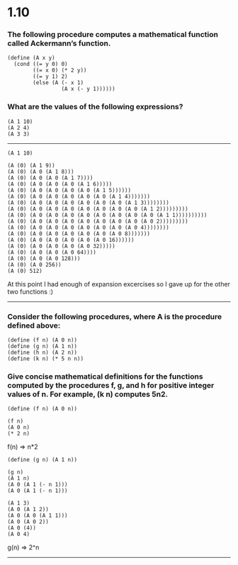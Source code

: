 # 1.10

### The following procedure computes a mathematical function called Ackermann’s function.

```
(define (A x y)
  (cond ((= y 0) 0)
        ((= x 0) (* 2 y))
        ((= y 1) 2)
        (else (A (- x 1)
                 (A x (- y 1))))))
``` 

### What are the values of the following expressions?

```
(A 1 10)
(A 2 4)
(A 3 3)
```
---

```
(A 1 10)

(A (0) (A 1 9))
(A (0) (A 0 (A 1 8)))
(A (0) (A 0 (A 0 (A 1 7))))
(A (0) (A 0 (A 0 (A 0 (A 1 6)))))
(A (0) (A 0 (A 0 (A 0 (A 0 (A 1 5))))))
(A (0) (A 0 (A 0 (A 0 (A 0 (A 0 (A 1 4)))))))
(A (0) (A 0 (A 0 (A 0 (A 0 (A 0 (A 0 (A 1 3))))))))
(A (0) (A 0 (A 0 (A 0 (A 0 (A 0 (A 0 (A 0 (A 1 2)))))))))
(A (0) (A 0 (A 0 (A 0 (A 0 (A 0 (A 0 (A 0 (A 0 (A 1 1))))))))))
(A (0) (A 0 (A 0 (A 0 (A 0 (A 0 (A 0 (A 0 (A 0 2)))))))))
(A (0) (A 0 (A 0 (A 0 (A 0 (A 0 (A 0 (A 0 4))))))))
(A (0) (A 0 (A 0 (A 0 (A 0 (A 0 (A 0 8)))))))
(A (0) (A 0 (A 0 (A 0 (A 0 (A 0 16))))))
(A (0) (A 0 (A 0 (A 0 (A 0 32)))))
(A (0) (A 0 (A 0 (A 0 64))))
(A (0) (A 0 (A 0 128)))
(A (0) (A 0 256))
(A (0) 512)
```

At this point I had enough of expansion excercises so I gave up for the other two functions :)

---

### Consider the following procedures, where A is the procedure defined above:
```
(define (f n) (A 0 n))
(define (g n) (A 1 n))
(define (h n) (A 2 n))
(define (k n) (* 5 n n))
```

### Give concise mathematical definitions for the functions computed by the procedures f, g, and h for positive integer values of n. For example, (k n) computes 5n2.


```
(define (f n) (A 0 n))
```

```
(f n)
(A 0 n)
(* 2 n)
```

f(n) => n*2


```
(define (g n) (A 1 n))
```

```
(g n)
(A 1 n)
(A 0 (A 1 (- n 1)))
(A 0 (A 1 (- n 1)))

(A 1 3)
(A 0 (A 1 2))
(A 0 (A 0 (A 1 1)))
(A 0 (A 0 2))
(A 0 (4))
(A 0 4)
```
g(n) => 2^n

---

